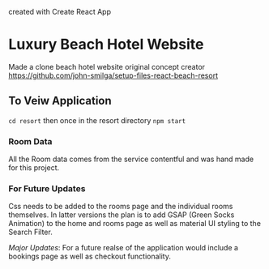 created with Create React App

# Luxury Beach Hotel Website
Made a clone beach hotel website original concept creator https://github.com/john-smilga/setup-files-react-beach-resort

## To Veiw Application

`cd resort` then once in the resort directory `npm start`

### Room Data

All the Room data comes from the service contentful and was hand made for this project.

### For Future Updates

Css needs to be added to the rooms page and the individual rooms themselves. In latter versions the plan is to add GSAP (Green Socks Animation) to the home and rooms page as well as material UI styling to the Search Filter.

*Major Updates*: For a future realse of the application would include a bookings page as well as checkout functionality.

